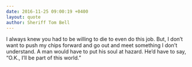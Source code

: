 ```yaml
---
date: 2016-11-25 09:00:19 +0400
layout: quote
author: Sheriff Tom Bell
---
```

I always knew you had to be willing to die to even do this job. But, I don’t want to push my chips forward and go out and meet something I don’t understand. A man would have to put his soul at hazard. He’d have to say, “O.K., I’ll be part of this world.”
